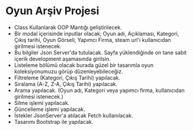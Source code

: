# Oyun Arşiv Projesi

- Class Kullanlarak OOP Mantığı geliştirilecek.
- Bir modal içerisinde inputlar olacak; Oyun adı, Açıklaması, Kategori, Çıkış tarihi, Oyun Görseli, Yapımcı Firma,
  steam url'i kullanıcıdan girilmesi istenecek.
- Bu bilgiler Json Server'da tutulacak. Sayfa yüklendiğinde on tane sabit içerik development aşamasında girilsin.
- Listeleme bölümü olacak burada güzel bir tasarımla oyun koleksiyonumuzu görüp düzenleyebileceğiz.
- Filtreleme (Kategori, Çıkış Tarihi) yapılacak.
- Sıralama (A-Z, Z-A, Çıkış Tarihi) yapılacak.
- Arama yapılacak. (Oyun adı, Kategori veya yapımcı firma, kullanıcıdan girilmesi istenecek.)
- Silme işlemi yapılacak.
- Güncelleme işlemi yapılacak.
- İstekler JsonServer'a atılacak Fetch kullanılacak.
- Tasarımı Bootstrap ile yapılacak.
